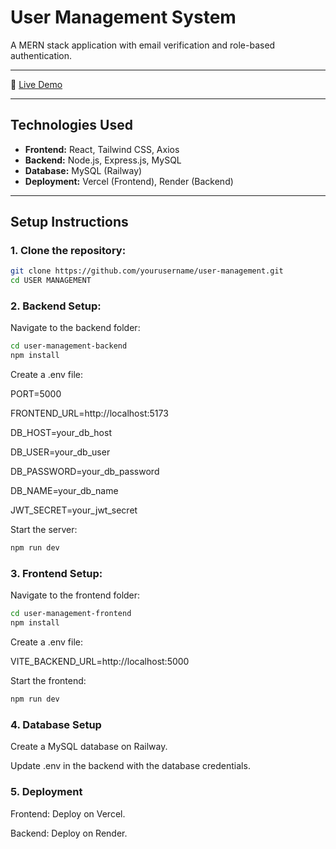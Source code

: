 # User Management System

A MERN stack application with email verification and role-based authentication.

---

🔗 [Live Demo](https://user-management-ui-tau.vercel.app)

---

## Technologies Used

- **Frontend:** React, Tailwind CSS, Axios
- **Backend:** Node.js, Express.js, MySQL
- **Database:** MySQL (Railway)
- **Deployment:** Vercel (Frontend), Render (Backend)

---

## Setup Instructions

### 1. Clone the repository:

```bash
git clone https://github.com/yourusername/user-management.git
cd USER MANAGEMENT
```

### 2. Backend Setup:

Navigate to the backend folder:

```bash
cd user-management-backend
npm install
```

Create a .env file:

PORT=5000

FRONTEND_URL=http://localhost:5173

DB_HOST=your_db_host

DB_USER=your_db_user

DB_PASSWORD=your_db_password

DB_NAME=your_db_name

JWT_SECRET=your_jwt_secret

Start the server:

```bash
npm run dev
```

### 3. Frontend Setup:

Navigate to the frontend folder:

```bash
cd user-management-frontend
npm install
```

Create a .env file:

VITE_BACKEND_URL=http://localhost:5000

Start the frontend:

```bash
npm run dev
```

### 4. Database Setup

Create a MySQL database on Railway.

Update .env in the backend with the database credentials.

### 5. Deployment

Frontend: Deploy on Vercel.

Backend: Deploy on Render.
